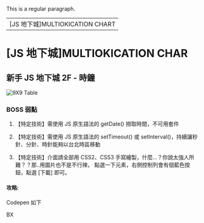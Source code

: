 This is a regular paragraph.

<table>
    <tr>
        <td>[JS 地下城]MULTIOKICATION CHART</td>
    </tr>
</table>

# [JS 地下城]MULTIOKICATION CHAR

## 新手 JS 地下城 2F - 時鐘

![9X9 Table](   "clock")


### BOSS 弱點

1. 【特定技術】需使用 JS 原生語法的 getDate() 撈取時間，不可用套件

2. 【特定技術】需使用 JS 原生語法的 setTimeout() 或 setInterval()，持續讓秒針、分針、時針能夠以台北時區移動

3. 【特定技術】介面請全部用 CSS2、CSS3 手寫繪製，什麼...？你說太強人所難？？那..用圖片也不是不行辣， 點選一下元素，右側控制列會有個藍色按鈕，點選 [下載] 即可。

#### 攻略:




Codepen 如下

BX
